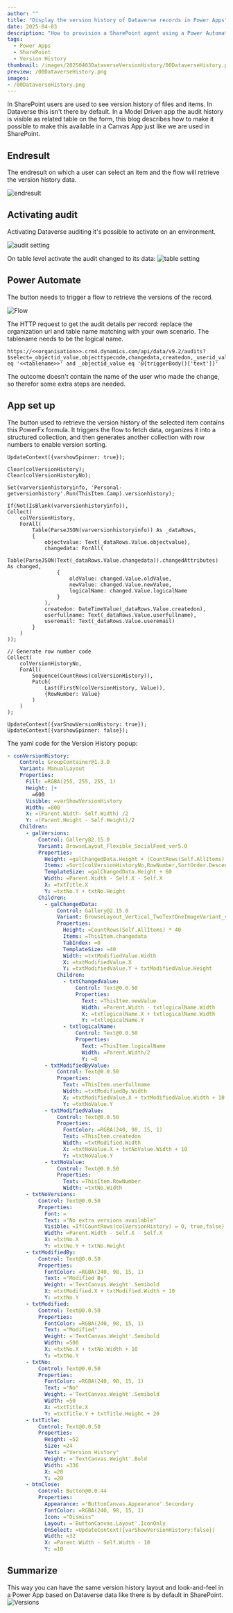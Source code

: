 ```yaml
---
author: ""
title: "Display the version history of Dataverse records in Power Apps"
date: 2025-04-03
description: "How to provision a SharePoint agent using a Power Automate flow"
tags:
  - Power Apps
  - SharePoint 
  - Version History
thumbnail: /images/20250403DataverseVersionHistory/00DataverseHistory.png
preview: /00DataverseHistory.png
images: 
- /00DataverseHistory.png
---
```



In SharePoint users are used to see version history of files and items. In Dataverse this isn't there by default.
In a Model Driven app the audit history is visible as related table on the form, this blog describes how to make it possible to make this available in a Canvas App just like we are used in SharePoint.

## Endresult
The endresult on which a user can select an item and the flow will retrieve the version history data. 

![endresult](/images/20250403DataverseVersionHistory/endresult.gif)


## Activating audit
Activating Dataverse auditing it's possible to activate on an environment.

![audit setting](/images/20250403DataverseVersionHistory/adminsetting.png)

On table level activate the audit changed to its data:
![table setting](/images/20250403DataverseVersionHistory/tablesetting.png)


## Power Automate
The button needs to trigger a flow to retrieve the versions of the record.

![Flow](/images/20250403DataverseVersionHistory/Flow.png)

The HTTP request to get the audit details per record:
replace the organization url and table name matching with your own scenario. The tablename needs to be the logical name.

```
https://<<organisation>>.crm4.dynamics.com/api/data/v9.2/audits?$select=_objectid_value,objecttypecode,changedata,createdon,_userid_value&$filter=objecttypecode eq '<<tablename>>' and _objectid_value eq '@{triggerBody()['text']}'
```

The outcome doesn't contain the name of the user who made the change, so therefor some extra steps are needed.



## App set up
The button used to retrieve the version history of the selected item contains this PowerFx formula. It triggers the flow to fetch data, organizes it into a structured collection, and then generates another collection with row numbers to enable version sorting.

```powerfx
UpdateContext({varshowSpinner: true});

Clear(colVersionHistory);
Clear(colVersionHistoryNo);

Set(varversionhistoryinfo, 'Personal-getversionhistory'.Run(ThisItem.Camp).versionhistory);

If(Not(IsBlank(varversionhistoryinfo)),
Collect(
    colVersionHistory,
    ForAll(
        Table(ParseJSON(varversionhistoryinfo)) As _dataRows,
        {
            objectvalue: Text(_dataRows.Value.objectvalue),
            changedata: ForAll(
                Table(ParseJSON(Text(_dataRows.Value.changedata)).changedAttributes) As changed,
                {
                    oldValue: changed.Value.oldValue,
                    newValue: changed.Value.newValue,
                    logicalName: changed.Value.logicalName
                }
            ),
            createdon: DateTimeValue(_dataRows.Value.createdon),
            userfullname: Text(_dataRows.Value.userfullname),
            useremail: Text(_dataRows.Value.useremail)
        }
    )
));

// Generate row number code
Collect(
    colVersionHistoryNo,
    ForAll(
        Sequence(CountRows(colVersionHistory)),
        Patch(
            Last(FirstN(colVersionHistory, Value)),
            {RowNumber: Value}
        )
    )
);

UpdateContext({varShowVersionHistory: true});
UpdateContext({varshowSpinner: false});
```


The yaml code for the Version History popup:

```yaml
- conVersionHistory:
    Control: GroupContainer@1.3.0
    Variant: ManualLayout
    Properties:
      Fill: =RGBA(255, 255, 255, 1)
      Height: |+
        =600
      Visible: =varShowVersionHistory
      Width: =800
      X: =(Parent.Width- Self.Width) /2
      Y: =(Parent.Height - Self.Height)/2
    Children:
      - galVersions:
          Control: Gallery@2.15.0
          Variant: BrowseLayout_Flexible_SocialFeed_ver5.0
          Properties:
            Height: =galChangedData.Height + (CountRows(Self.AllItems) * 80)
            Items: =Sort(colVersionHistoryNo,RowNumber,SortOrder.Descending)
            TemplateSize: =galChangedData.Height + 60
            Width: =Parent.Width - Self.X - Self.X
            X: =txtTitle.X
            Y: =txtNo.Y + txtNo.Height
          Children:
            - galChangedData:
                Control: Gallery@2.15.0
                Variant: BrowseLayout_Vertical_TwoTextOneImageVariant_ver5.0
                Properties:
                  Height: =CountRows(Self.AllItems) * 40
                  Items: =ThisItem.changedata
                  TabIndex: =0
                  TemplateSize: =40
                  Width: =txtModifiedValue.Width
                  X: =txtModifiedValue.X
                  Y: =txtModifiedValue.Y + txtModifiedValue.Height
                Children:
                  - txtChangedValue:
                      Control: Text@0.0.50
                      Properties:
                        Text: =ThisItem.newValue
                        Width: =Parent.Width - txtlogicalName.Width
                        X: =txtlogicalName.X + txtlogicalName.Width
                        Y: =txtlogicalName.Y
                  - txtlogicalName:
                      Control: Text@0.0.50
                      Properties:
                        Text: =ThisItem.logicalName
                        Width: =Parent.Width/2
                        Y: =8
            - txtModifiedByValue:
                Control: Text@0.0.50
                Properties:
                  Text: =ThisItem.userfullname
                  Width: =txtModifiedBy.Width
                  X: =txtModifiedValue.X + txtModifiedValue.Width + 10
                  Y: =txtNoValue.Y
            - txtModifiedValue:
                Control: Text@0.0.50
                Properties:
                  FontColor: =RGBA(240, 98, 15, 1)
                  Text: =ThisItem.createdon
                  Width: =txtModified.Width
                  X: =txtNoValue.X + txtNoValue.Width + 10
                  Y: =txtNoValue.Y
            - txtNoValue:
                Control: Text@0.0.50
                Properties:
                  Text: =ThisItem.RowNumber
                  Width: =txtNo.Width
      - txtNoVersions:
          Control: Text@0.0.50
          Properties:
            Font: =
            Text: ="No extra versions available"
            Visible: =If(CountRows(colVersionHistory) = 0, true,false)
            Width: =Parent.Width - Self.X - Self.X
            X: =txtNo.X
            Y: =txtNo.Y + txtNo.Height
      - txtModifiedBy:
          Control: Text@0.0.50
          Properties:
            FontColor: =RGBA(240, 98, 15, 1)
            Text: ="Modified By"
            Weight: ='TextCanvas.Weight'.Semibold
            X: =txtModified.X + txtModified.Width + 10
            Y: =txtNo.Y
      - txtModified:
          Control: Text@0.0.50
          Properties:
            FontColor: =RGBA(240, 98, 15, 1)
            Text: ="Modified"
            Weight: ='TextCanvas.Weight'.Semibold
            Width: =500
            X: =txtNo.X + txtNo.Width + 10
            Y: =txtNo.Y
      - txtNo:
          Control: Text@0.0.50
          Properties:
            FontColor: =RGBA(240, 98, 15, 1)
            Text: ="No"
            Weight: ='TextCanvas.Weight'.Semibold
            Width: =50
            X: =txtTitle.X
            Y: =txtTitle.Y + txtTitle.Height + 20
      - txtTitle:
          Control: Text@0.0.50
          Properties:
            Height: =52
            Size: =24
            Text: ="Version History"
            Weight: ='TextCanvas.Weight'.Bold
            Width: =336
            X: =20
            Y: =20
      - btnClose:
          Control: Button@0.0.44
          Properties:
            Appearance: ='ButtonCanvas.Appearance'.Secondary
            FontColor: =RGBA(240, 98, 15, 1)
            Icon: ="Dismiss"
            Layout: ='ButtonCanvas.Layout'.IconOnly
            OnSelect: =UpdateContext({varShowVersionHistory:false})
            Width: =32
            X: =Parent.Width - Self.Width - 10
            Y: =10
```

## Summarize
This way you can have the same version history layout and look-and-feel in a Power App based on Dataverse data like there is by default in SharePoint.
![Versions](/images/20250403DataverseVersionHistory/versions.png)
